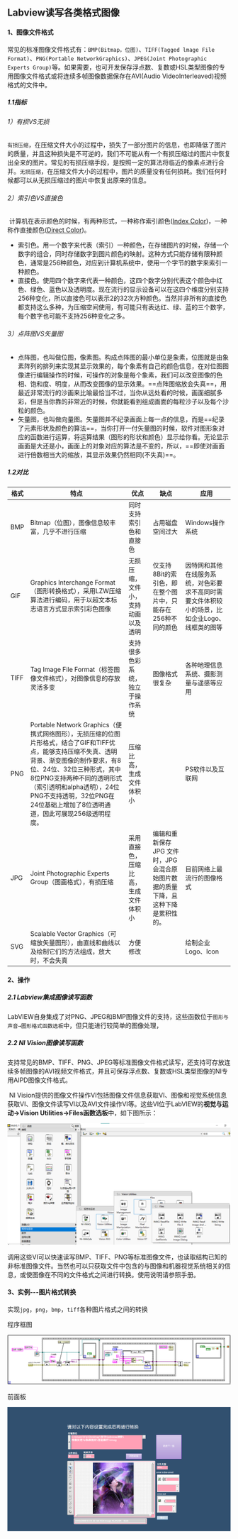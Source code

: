 ## Labview读写各类格式图像

#### 1、图像文件格式

​	常见的标准图像文件格式有：`BMP(Bitmap，位图)`、`TIFF(Tagged lmage File Format)`、`PNG(Portable NetworkGraphics)`、`JPEG(Joint Photographic Experts Group)`等。如果需要，也可开发保存浮点数、复数或HSL类型图像的专用图像文件格式或将连续多帧图像数据保存在AVI(Audio VideoInterleaved)视频格式的文件中。

##### 1.1指标

###### 1）有损VS无损

​	`有损压缩`，在压缩文件大小的过程中，损失了一部分图片的信息，也即降低了图片的质量，并且这种损失是不可逆的，我们不可能从有一个有损压缩过的图片中恢复出全来的图片。常见的有损压缩手段，是按照一定的算法将临近的像素点进行合并。
​	`无损压缩`，在压缩文件大小的过程中，图片的质量没有任何损耗。我们任何时候都可以从无损压缩过的图片中恢复出原来的信息。

###### 2）索引色VS直接色

​	计算机在表示颜色的时候，有两种形式，一种称作索引颜色([Index Color](https://link.zhihu.com/?target=https%3A//en.wikipedia.org/wiki/Indexed_color))，一种称作直接颜色([Direct Color](https://link.zhihu.com/?target=https%3A//en.wikipedia.org/wiki/Color_depth%23Direct_color))。

- 索引色。用一个数字来代表（索引）一种颜色，在存储图片的时候，存储一个数字的组合，同时存储数字到图片颜色的映射。这种方式只能存储有限种颜色，通常是256种颜色，对应到计算机系统中，使用一个字节的数字来索引一种颜色。
- 直接色。使用四个数字来代表一种颜色，这四个数字分别代表这个颜色中红色、绿色、蓝色以及透明度。现在流行的显示设备可以在这四个维度分别支持256种变化，所以直接色可以表示2的32次方种颜色。当然并非所有的直接色都支持这么多种，为压缩空间使用，有可能只有表达红、绿、蓝的三个数字，每个数字也可能不支持256种变化之多。

###### 3）点阵图VS矢量图

- 点阵图，也叫做位图，像素图。构成点阵图的最小单位是象素，位图就是由象素阵列的排列来实现其显示效果的，每个象素有自己的颜色信息，在对位图图像进行编辑操作的时候，可操作的对象是每个象素，我们可以改变图像的色相、饱和度、明度，从而改变图像的显示效果。==点阵图缩放会失真==，用最近非常流行的沙画来比喻最恰当不过，当你从远处看的时候，画面细腻多彩，但是当你靠的非常近的时候，你就能看到组成画面的每粒沙子以及每个沙粒的颜色。
- 矢量图，也叫做向量图。矢量图并不纪录画面上每一点的信息，而是==纪录了元素形状及颜色的算法==，当你打开一付矢量图的时候，软件对图形象对应的函数进行运算，将运算结果（图形的形状和颜色）显示给你看。无论显示画面是大还是小，画面上的对象对应的算法是不变的，所以，==即使对画面进行倍数相当大的缩放，其显示效果仍然相同(不失真)==。

##### 1.2对比

| 格式 | 特点                                                         | 优点                                 | 缺点                                                         | 应用                                                         |
| ---- | ------------------------------------------------------------ | ------------------------------------ | ------------------------------------------------------------ | ------------------------------------------------------------ |
| BMP  | Bitmap（位图），图像信息较丰富，几乎不进行压缩               | 同时支持索引色和直接色               | 占用磁盘空间过大                                             | Windows操作系统                                              |
| GIF  | Graphics Interchange Format（图形转换格式），采用LZW压缩算法进行编码，用于以超文本标志语言方式显示索引彩色图像 | 无损压缩，文件小，支持动画以及透明   | 仅支持8Bit的索引色，即在整个图片中，只能存在256种不同的颜色  | 因特网和其他在线服务系统，对色彩要求不高同时需要文件体积较小的场景，比如企业Logo、线框类的图等 |
| TIFF | Tag Image File Format（标签图像文件格式），对图像信息的存放灵活多变 | 支持很多色彩系统，独立于操作系统     | 图像格式很复杂                                               | 各种地理信息系统、摄影测量与遥感等应用                       |
| PNG  | Portable Network Graphics（便携式网络图形），无损压缩的位图片形格式，结合了GIF和TIFF优点，能够支持压缩不失真、透明背景、渐变图像的制作要求，有8位、24位、32位三种形式，其中8位PNG支持两种不同的透明形式（索引透明和alpha透明），24位PNG不支持透明，32位PNG在24位基础上增加了8位透明通道，因此可展现256级透明程度。 | 压缩比高，生成文件体积小             |                                                              | PS软件以及互联网                                             |
| JPG  | Joint Photographic Experts Group（图画格式），有损压缩       | 采用直接色，压缩比高，生成文件体积小 | 编辑和重新保存 JPG 文件时，JPG 会混合原始图片数据的质量下降，且这种下降是累积性的。 | 目前网络上最流行的图像格式                                   |
| SVG  | Scalable Vector Graphics（可缩放矢量图形），由直线和曲线以及绘制它们的方法组成，放大时，不会失真 | 方便修改                             |                                                              | 绘制企业Logo、Icon                                           |

#### 2、操作

##### 2.1 Labview集成图像读写函数

​	LabVIEW自身集成了对PNG、JPEG和BMP图像文件的支持，这些函数位于`图形与声音→图形格式函数选板`中，但只能进行较简单的图像处理，

##### 2.2 Nl Vision图像读写函数

​	支持常见的BMP、TIFF、PNG、JPEG等标准图像文件格式读写，还支持可存放连续多帧图像的AVI视频文件格式，并且可保存浮点数、复数或HSL类型图像的NI专用AIPD图像文件格式。

​	Nl Vision提供的图像文件操作VI包括图像文件信息获取VI、图像和视觉系统信息获取VI、图像文件读写VI以及AVI文件操作VI等。这些VI位于LabVIEW的**视觉与运动→Vision Utilities→Files函数选板**中，如下图所示：

![](Labview读写各类格式图像.assets\image-20230725151716780.png)

​	调用这些VI可以快速读写BMP、TIFF、PNG等标准图像文件，也读取结构已知的非标准图像文件。当然也可以只获取文件中包含的与图像和机器视觉系统相关的信息，或使图像在不同的文件格式之间进行转换。使用说明请参照手册。

#### 3、实例---图片格式转换

​	实现`jpg`，`png`，`bmp`，`tiff`各种图片格式之间的转换

程序框图

![image-20230725203256286](Labview读写各类格式图像.assets/image-20230725203256286.png)

前面板

![image-20230725203407325](Labview读写各类格式图像.assets/image-20230725203407325.png)
